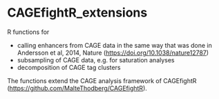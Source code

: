 # CAGEfightR_extensions

R functions for 

* calling enhancers from CAGE data in the same way that was done in Andersson et al, 2014, Nature (https://doi.org/10.1038/nature12787)
* subsampling of CAGE data, e.g. for saturation analyses
* decomposition of CAGE tag clusters

The functions extend the CAGE analysis framework of CAGEfightR (https://github.com/MalteThodberg/CAGEfightR).
